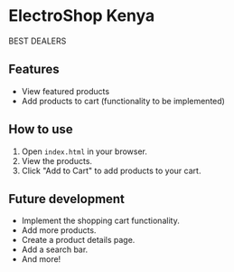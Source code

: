 # ElectroShop Kenya

BEST DEALERS

## Features

* View featured products
* Add products to cart (functionality to be implemented)

## How to use

1. Open `index.html` in your browser.
2. View the products.
3. Click "Add to Cart" to add products to your cart.

## Future development

* Implement the shopping cart functionality.
* Add more products.
* Create a product details page.
* Add a search bar.
* And more!
